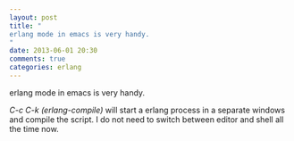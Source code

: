 ```yaml
---
layout: post
title: "
erlang mode in emacs is very handy.
"
date: 2013-06-01 20:30
comments: true
categories: erlang
---
```


erlang mode in emacs is very handy.


*C-c C-k (erlang-compile)* will start a erlang process in a separate windows and compile the script. I do not need to switch between editor and shell all the time now.

